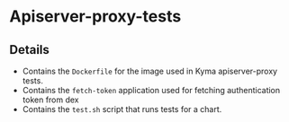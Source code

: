 # Apiserver-proxy-tests

## Details
- Contains the `Dockerfile` for the image used in Kyma apiserver-proxy tests.
- Contains the `fetch-token` application used for fetching authentication token from dex
- Contains the `test.sh` script that runs tests for a chart.
 
